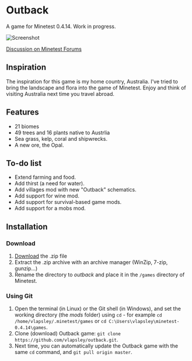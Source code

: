 # Outback
A game for Minetest 0.4.14. Work in progress.

![Screenshot](https://raw.githubusercontent.com/vlapsley/outback/master/screenshot.png)

[Discussion on Minetest Forums](https://forum.minetest.net/viewtopic.php?f=9&t=14412)

## Inspiration
The inspiration for this game is my home country, Australia.
I've tried to bring the landscape and flora into the game of Minetest.
Enjoy and think of visiting Australia next time you travel abroad.

## Features
* 21 biomes
* 49 trees and 16 plants native to Austrlia
* Sea grass, kelp, coral and shipwrecks.
* A new ore, the Opal.

## To-do list
* Extend farming and food.
* Add thirst (a need for water).
* Add villages mod with new "Outback" schematics.
* Add support for wine mod.
* Add support for survival-based game mods.
* Add support for a mobs mod.

## Installation

### Download
1. [Download](https://github.com/vlapsley/outback/archive/master.zip) the .zip file
2. Extract the .zip archive with an archive manager (WinZip, 7-zip, gunzip...)
3. Rename the directory to *outback* and place it in the `/games` directory of Minetest.

### Using Git
1. Open the terminal (in Linux) or the Git shell (in Windows), and set the working directory (the *mods* folder) using `cd` - for example `cd /home/vlapsley/.minetest/games` or `cd C:\Users\vlapsley\minetest-0.4.14\games`.
2. Clone (download) Outback game: `git clone https://github.com/vlapsley/outback.git`.
3. Next time, you can automatically update the Outback game with the same `cd` command, and `git pull origin master`.
